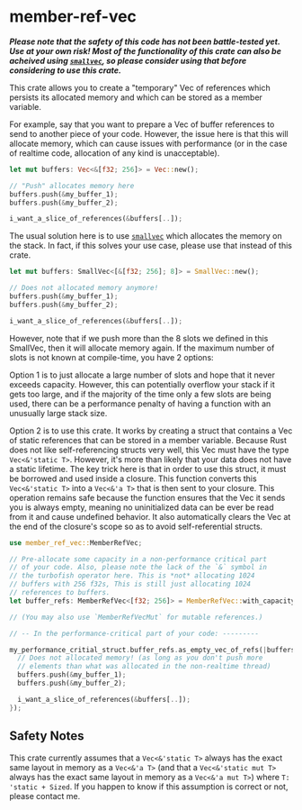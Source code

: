 # member-ref-vec

***Please note that the safety of this code has not been battle-tested yet. Use at your own risk! Most of the functionality of this crate can also be acheived using [`smallvec`], so please consider using that before considering to use this crate.***

This crate allows you to create a "temporary" Vec of references which persists its allocated memory and which can be stored as a member variable.

For example, say that you want to prepare a Vec of buffer references to send to another piece of your code. However, the issue here is that this will allocate memory, which can cause issues with performance (or in the case of realtime code, allocation of any kind is unacceptable).
```rust
let mut buffers: Vec<&[f32; 256]> = Vec::new();

// "Push" allocates memory here
buffers.push(&my_buffer_1);
buffers.push(&my_buffer_2);

i_want_a_slice_of_references(&buffers[..]);
```

The usual solution here is to use [`smallvec`] which allocates the memory on the stack. In fact, if this solves your use case, please use that instead of this crate.
```rust
let mut buffers: SmallVec<[&[f32; 256]; 8]> = SmallVec::new();

// Does not allocated memory anymore!
buffers.push(&my_buffer_1);
buffers.push(&my_buffer_2);

i_want_a_slice_of_references(&buffers[..]);
```

However, note that if we push more than the 8 slots we defined in this SmallVec, then it will allocate memory again. If the maximum number of slots is not known at compile-time, you have 2 options:

Option 1 is to just allocate a large number of slots and hope that it never exceeds capacity. However, this can potentially overflow your stack if it gets too large, and if the majority of the time only a few slots are being used, there can be a performance penalty of having a function with an unusually large stack size.

Option 2 is to use this crate. It works by creating a struct that contains a Vec of static references that can be stored in a member variable. Because Rust does not like self-referencing structs very well, this Vec must have the type `Vec<&'static T>`. However, it's more than likely that your data does not have a static lifetime. The key trick here is that in order to use this struct, it must be borrowed and used inside a closure. This function converts this `Vec<&'static T>` into a `Vec<&'a T>` that is then sent to your closure. This operation remains safe because the function ensures that the Vec it sends you is always empty, meaning no uninitialized data can be ever be read from it and cause undefined behavior. It also automatically clears the Vec at the end of the closure's scope so as to avoid self-referential structs.
```rust
use member_ref_vec::MemberRefVec;

// Pre-allocate some capacity in a non-performance critical part
// of your code. Also, please note the lack of the `&` symbol in
// the turbofish operator here. This is *not* allocating 1024
// buffers with 256 f32s, This is still just allocating 1024
// references to buffers.
let buffer_refs: MemberRefVec<[f32; 256]> = MemberRefVec::with_capacity(1024);

// (You may also use `MemberRefVecMut` for mutable references.)

// -- In the performance-critical part of your code: ---------

my_performance_critial_struct.buffer_refs.as_empty_vec_of_refs(|buffers| {
  // Does not allocated memory! (as long as you don't push more
  // elements than what was allocated in the non-realtime thread)
  buffers.push(&my_buffer_1);
  buffers.push(&my_buffer_2);

  i_want_a_slice_of_references(&buffers[..]);
});
```

## Safety Notes
This crate currently assumes that a `Vec<&'static T>` always has the exact same layout in memory as a `Vec<&'a T>` (and that a `Vec<&'static mut T>` always has the exact same layout in memory as a `Vec<&'a mut T>`) where `T: 'static + Sized`. If you happen to know if this assumption is correct or not, please contact me.

[`smallvec`]: https://crates.io/crates/smallvec
